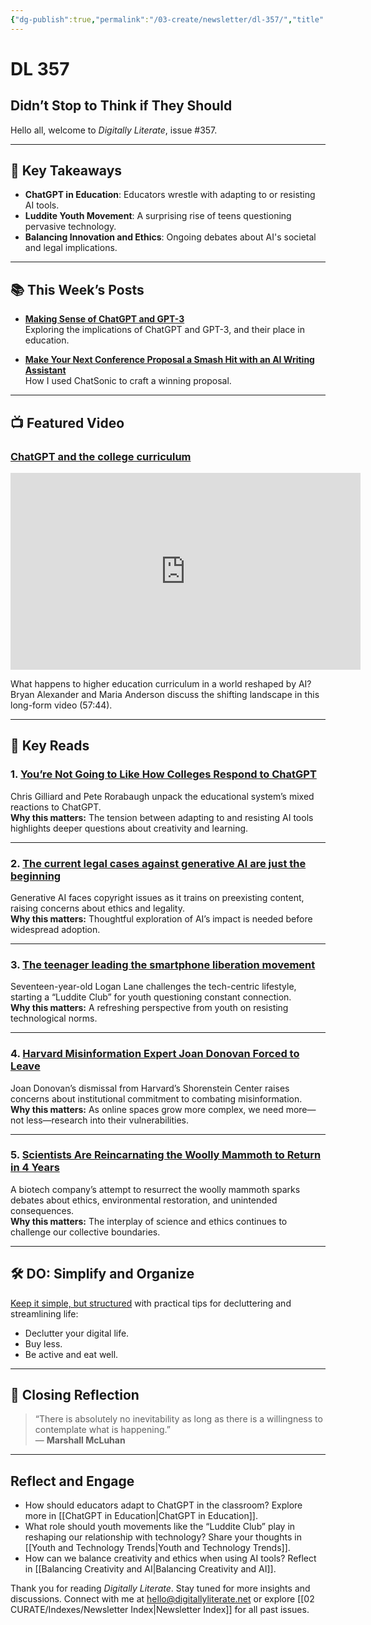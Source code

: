 ```yaml
---
{"dg-publish":true,"permalink":"/03-create/newsletter/dl-357/","title":"Didn’t Stop to Think if They Should","tags":["ai","cell-phone","chatgpt","disinformation","luddite","technology","youth"]}
---
```



# DL 357

## Didn’t Stop to Think if They Should

Hello all, welcome to _Digitally Literate_, issue #357.

---

## 🔖 Key Takeaways

- **ChatGPT in Education**: Educators wrestle with adapting to or resisting AI tools.  
- **Luddite Youth Movement**: A surprising rise of teens questioning pervasive technology.  
- **Balancing Innovation and Ethics**: Ongoing debates about AI's societal and legal implications.

---

## 📚 This Week’s Posts

- **[Making Sense of ChatGPT and GPT-3](https://wiobyrne.com/making-sense-of-chatgpt-and-gpt-3/)**  
  Exploring the implications of ChatGPT and GPT-3, and their place in education.

- **[Make Your Next Conference Proposal a Smash Hit with an AI Writing Assistant](https://wiobyrne.com/make-your-next-conference-proposal-a-smash-hit-with-an-ai-writing-assistant/)**  
  How I used ChatSonic to craft a winning proposal.

---

## 📺 Featured Video

### [ChatGPT and the college curriculum](https://www.youtube.com/watch?v=6nVmTaEKHOE)

<iframe width="560" height="315" src="https://www.youtube.com/embed/6nVmTaEKHOE" title="YouTube video player" frameborder="0" allow="accelerometer; autoplay; clipboard-write; encrypted-media; gyroscope; picture-in-picture; web-share" allowfullscreen></iframe>

What happens to higher education curriculum in a world reshaped by AI?  
Bryan Alexander and Maria Anderson discuss the shifting landscape in this long-form video (57:44).

---

## 📖 Key Reads

### 1. **[You’re Not Going to Like How Colleges Respond to ChatGPT](https://slate.com/technology/2023/02/chat-gpt-cheating-college-ai-detection.html)**  
Chris Gilliard and Pete Rorabaugh unpack the educational system’s mixed reactions to ChatGPT.  
**Why this matters:** The tension between adapting to and resisting AI tools highlights deeper questions about creativity and learning.

---

### 2. **[The current legal cases against generative AI are just the beginning](https://techcrunch.com/2023-01-27/the-current-legal-cases-against-generative-ai-are-just-the-beginning/)**  
Generative AI faces copyright issues as it trains on preexisting content, raising concerns about ethics and legality.  
**Why this matters:** Thoughtful exploration of AI’s impact is needed before widespread adoption.

---

### 3. **[The teenager leading the smartphone liberation movement](https://www.nytimes.com/2023-02-02/opinion/teen-luddite-smartphones.html)**  
Seventeen-year-old Logan Lane challenges the tech-centric lifestyle, starting a “Luddite Club” for youth questioning constant connection.  
**Why this matters:** A refreshing perspective from youth on resisting technological norms.

---

### 4. **[Harvard Misinformation Expert Joan Donovan Forced to Leave](https://www.thecrimson.com/article/2023-02-02/donovan-forced-leave-hks/)**  
Joan Donovan’s dismissal from Harvard’s Shorenstein Center raises concerns about institutional commitment to combating misinformation.  
**Why this matters:** As online spaces grow more complex, we need more—not less—research into their vulnerabilities.

---

### 5. **[Scientists Are Reincarnating the Woolly Mammoth to Return in 4 Years](https://www.popularmechanics.com/science/animals/a42708517/scientists-reincarnating-woolly-mammoth/)**  
A biotech company’s attempt to resurrect the woolly mammoth sparks debates about ethics, environmental restoration, and unintended consequences.  
**Why this matters:** The interplay of science and ethics continues to challenge our collective boundaries.

---

## 🛠️ DO: Simplify and Organize

[Keep it simple, but structured](https://minimalism.com/journal/keep-it-simple-but-structured) with practical tips for decluttering and streamlining life:
- Declutter your digital life.  
- Buy less.  
- Be active and eat well.  

---

## 🌟 Closing Reflection

> “There is absolutely no inevitability as long as there is a willingness to contemplate what is happening.”  
> — **Marshall McLuhan**

---

## Reflect and Engage

- How should educators adapt to ChatGPT in the classroom? Explore more in [[ChatGPT in Education\|ChatGPT in Education]].
- What role should youth movements like the “Luddite Club” play in reshaping our relationship with technology? Share your thoughts in [[Youth and Technology Trends\|Youth and Technology Trends]].
- How can we balance creativity and ethics when using AI tools? Reflect in [[Balancing Creativity and AI\|Balancing Creativity and AI]].

Thank you for reading _Digitally Literate_. Stay tuned for more insights and discussions. Connect with me at [hello@digitallyliterate.net](mailto:hello@digitallyliterate.net) or explore [[02 CURATE/Indexes/Newsletter Index\|Newsletter Index]] for all past issues.
